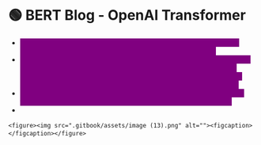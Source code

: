 # 🟢 BERT Blog - OpenAI Transformer

* <mark style="color:purple;background-color:purple;">**It turns out we don’t need an entire Transformer to adopt transfer learning and a fine-tunable language model for NLP tasks.**</mark>&#x20;
* <mark style="color:purple;background-color:purple;">**We can do with just the decoder of the transformer. The decoder is a good choice because it’s a natural choice for language modeling (predicting the next word) since it’s built to mask future tokens – a valuable feature when it’s generating a translation word by word.**</mark>
* <mark style="color:purple;background-color:purple;">**We can proceed to train the model on the same language modeling task: predict the next word using massive (unlabeled) datasets**</mark>
*

    <figure><img src=".gitbook/assets/image (13).png" alt=""><figcaption></figcaption></figure>
